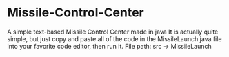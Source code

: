 # Missile-Control-Center
A simple text-based Missile Control Center made in java
It is actually quite simple, but just copy and paste all of the code in the MissileLaunch.java file into your favorite code editor, then run it. 
File path: src -> MissileLaunch
